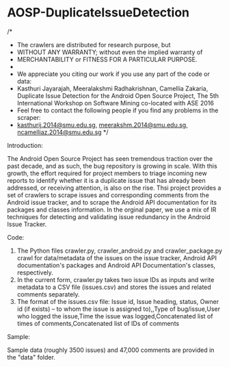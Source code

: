 # AOSP-DuplicateIssueDetection

/*
* The crawlers are distributed for research purpose, but
* WITHOUT ANY WARRANTY; without even the implied warranty of
* MERCHANTABILITY or FITNESS FOR A PARTICULAR PURPOSE. 
* 
* We appreciate you citing our work if you use any part of the code or data:
* Kasthuri Jayarajah, Meeralakshmi Radhakrishnan, Camellia Zakaria, Duplicate Issue Detection for the Android Open Source Project, The 5th International Workshop on Software Mining co-located with ASE 2016 
* Feel free to contact the following people if you find any problems in the scraper:
* kasthurij.2014@smu.edu.sg, meerakshm.2014@smu.edu.sg, ncamelliaz.2014@smu.edu.sg 
*/


Introduction:

The Android Open Source Project has seen tremendous traction
over the past decade, and as such, the bug repository is growing
in scale. With this growth, the effort required for project members
to triage incoming new reports to identify whether it is a duplicate
issue that has already been addressed, or receiving attention,
is also on the rise. Thsi project provides a set of crawlers to scrape issues and corresponding comments from
the Android issue tracker, and to scrape the Android API documentation for its packages and classes information.
In the orginal paper, we use a mix of IR techniques for detecting and validating issue redundancy in the Android Issue Tracker.

Code:

1. The Python files crawler.py, crawler_android.py and crawler_package.py crawl for data/metadata of the issues on the issue tracker, Android API documentation's packages and Android API Documentation's classes, respectively.
2. In the current form, crawler.py takes two issue IDs as inputs and write metadata to a CSV file (issues.csv) and stores the issues and related comments separately.
3. The format of the issues.csv file:
Issue id, Issue heading, status, Owner id (if exists) – to whom the issue is assigned to),<ignore>,Type of bug/issue,User who logged the issue,Time the issue was logged,Concatenated list of times of comments,Concatenated list of IDs of comments


Sample:

Sample data (roughly 3500 issues) and 47,000 comments are provided in the "data" folder.

